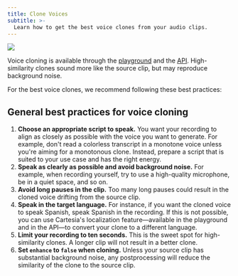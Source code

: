 ```yaml
---
title: Clone Voices
subtitle: >-
  Learn how to get the best voice clones from your audio clips.
---
```


<Frame background="subtle">
  <img src="/assets/images/clone.png" />
</Frame>

Voice cloning is available through the [playground](https://play.cartesia.ai) and the [API](/api-reference/voices/clone). High-similarity clones sound more like the source clip, but may reproduce background noise.

For the best voice clones, we recommend following these best practices:

## General best practices for voice cloning

1. **Choose an appropriate script to speak.** You want your recording to align as closely as possible with the voice you want to generate. For example, don't read a colorless transcript in a monotone voice unless you're aiming for a monotonous clone. Instead, prepare a script that is suited to your use case and has the right energy.
2. **Speak as clearly as possible and avoid background noise.** For example, when recording yourself, try to use a high-quality microphone, be in a quiet space, and so on.
3. **Avoid long pauses in the clip.** Too many long pauses could result in the cloned voice drifting from the source clip.
4. **Speak in the target language.** For instance, if you want the cloned voice to speak Spanish, speak Spanish in the recording. If this is not possible, you can use Cartesia's localization feature—available in the playground and in the API—to convert your clone to a different language.
5. **Limit your recording to ten seconds.** This is the sweet spot for high-similarity clones. A longer clip will not result in a better clone.
6. **Set `enhance` to `false` when cloning.** Unless your source clip has substantial background noise, any postprocessing will reduce the similarity of the clone to the source clip.
